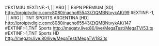 #EXTM3U
#EXTINF:-1,││ARG││ ESPN PREMIUM [SD]
http://proiptvdigic.com:8080/nacho65543/ZtQMBNtvykAK/99
#EXTINF:-1, ││ARG││  TNT SPORTS ARGENTINA [HD]
http://proiptvdigic.com:8080/nacho65543/ZtQMBNtvykAK/147
#EXTINF:-1,TNT Sports
http://megatv.live:80/live/MegaTest/MegaTV/53.ts
#EXTINF:-1,TNT Sports HD
http://megatv.live:80/live/MegaTest/MegaTV/183.ts


